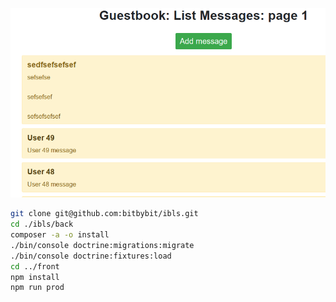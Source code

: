 ![](https://raw.githubusercontent.com/bitbybit/ibls/master/screenshot.png)

```bash
git clone git@github.com:bitbybit/ibls.git
cd ./ibls/back
composer -a -o install
./bin/console doctrine:migrations:migrate
./bin/console doctrine:fixtures:load
cd ../front
npm install
npm run prod
```
